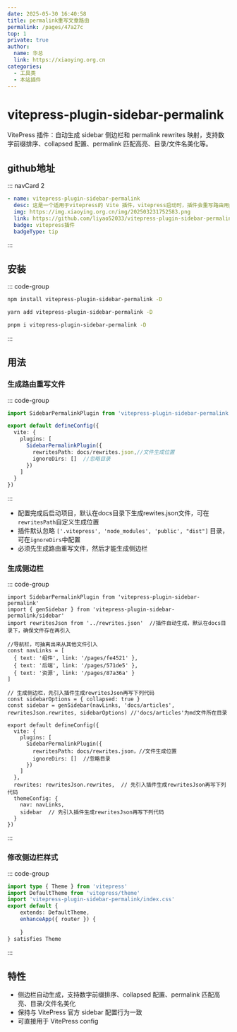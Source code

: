 ```yaml
---
date: 2025-05-30 16:40:58
title: permalink重写文章路由
permalink: /pages/47a27c
top: 1
private: true
author:
  name: 华总
  link: https://xiaoying.org.cn
categories:
  - 工具类
  - 本站插件
---
```


# vitepress-plugin-sidebar-permalink

VitePress 插件：自动生成 sidebar 侧边栏和 permalink rewrites 映射，支持数字前缀排序、collapsed 配置、permalink 匹配高亮、目录/文件名美化等。

## github地址

::: navCard  2

```yaml
- name: vitepress-plugin-sidebar-permalink
  desc: 这是一个适用于vitepress的 Vite 插件，vitepress启动时，插件会重写路由用permalink作为链接并生成侧边栏。
  img: https://img.xiaoying.org.cn/img/202503231752583.png
  link: https://github.com/liyao52033/vitepress-plugin-sidebar-permalink
  badge: vitepress插件
  badgeType: tip
```

:::

## 安装

::: code-group

```sh [npm]
npm install vitepress-plugin-sidebar-permalink -D
```

```sh [yarn]
yarn add vitepress-plugin-sidebar-permalink -D
```

```sh [pnpm]
pnpm i vitepress-plugin-sidebar-permalink -D
```

:::

## 用法

### 生成路由重写文件

::: code-group
```ts [config.mts]
import SidebarPermalinkPlugin from 'vitepress-plugin-sidebar-permalink'

export default defineConfig({
  vite: {
    plugins: [
      SidebarPermalinkPlugin({
        rewritesPath: docs/rewrites.json,//文件生成位置
        ignoreDirs: []  //忽略目录
      }) 
    ]
  }
})

```
:::

- 配置完成后启动项目，默认在docs目录下生成rewites.json文件，可在`rewritesPath`自定义生成位置
- 插件默认忽略 `['.vitepress', 'node_modules', 'public', "dist"]` 目录，可在`ignoreDirs`中配置
- 必须先生成路由重写文件，然后才能生成侧边栏

### 生成侧边栏

::: code-group

```ts{3,13-14,25,28} [config.mts]
import SidebarPermalinkPlugin from 'vitepress-plugin-sidebar-permalink'
import { genSidebar } from 'vitepress-plugin-sidebar-permalink/sidebar'
import rewritesJson from '../rewrites.json'  //插件自动生成，默认在docs目录下，确保文件存在再引入

//导航栏，可抽离出来从其他文件引入
const navLinks = [
  { text: '组件', link: '/pages/fe4521' },
  { text: '后端', link: '/pages/571de5' },
  { text: '资源', link: '/pages/87a36a' }
]

// 生成侧边栏，先引入插件生成rewritesJson再写下列代码
const sidebarOptions = { collapsed: true }
const sidebar = genSidebar(navLinks, 'docs/articles', rewritesJson.rewrites, sidebarOptions) //'docs/articles'为md文件所在目录

export default defineConfig({
  vite: {
    plugins: [
      SidebarPermalinkPlugin({
        rewritesPath: docs/rewrites.json，//文件生成位置
        ignoreDirs: []  //忽略目录
      }) 
    ]
  },
  rewrites: rewritesJson.rewrites,  // 先引入插件生成rewritesJson再写下列代码
  themeConfig: {
    nav: navLinks,
    sidebar  // 先引入插件生成rewritesJson再写下列代码
  }
})

```
:::

### 修改侧边栏样式

::: code-group
``` ts [theme/index.ts]
import type { Theme } from 'vitepress'
import DefaultTheme from 'vitepress/theme'
import 'vitepress-plugin-sidebar-permalink/index.css'
export default {
    extends: DefaultTheme,
    enhanceApp({ router }) {
        
    }
} satisfies Theme

```
::: 

## 特性
- 侧边栏自动生成，支持数字前缀排序、collapsed 配置、permalink 匹配高亮、目录/文件名美化
- 保持与 VitePress 官方 sidebar 配置行为一致
- 可直接用于 VitePress config


